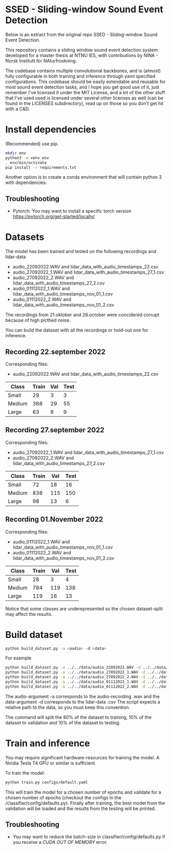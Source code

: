 # SSED - Sliding-window Sound Event Detection

Below is an extract from the original repo SSED - Sliding-window Sound Event Detection.

This repository contains a sliding window sound event detection system developed for a master thesis at NTNU IES, with contributions by NINA - Norsk Institutt for NAturfroskning.

The codebase contains multiple convolutional backbones, and is (almost) fully configurable in both training and inference through yaml specified configurations.
This codebase should be easily extendable and reusable for most sound event detection tasks, and I hope you get good use of it, just remember I've licensed it under the MIT License, and a lot of the other stuff that I've used used is licensed under several other licenses as well (can be found in the LICENSES subdirectory), read up on those so you don't get hit with a C&D.

# Install dependencies

(Recommended) use pip.
```bash
mkdir env
python3 -m venv env
. env/bin/activate
pip install -r requirements.txt
```


Another option is to create a conda environment that will contain python 3 with dependencies:


## Troubleshooting
- Pytorch: You may want to install a specific torch version https://pytorch.org/get-started/locally/


# Datasets


The model has been trained and tested on the following recordings and lidar-data
- audio_22092022.WAV and lidar_data_with_audio_timestamps_22.csv
- audio_27092022_1.WAV and lidar_data_with_audio_timestamps_27_1.csv
- audio_27092022_2.WAV and lidar_data_with_audio_timestamps_27_2.csv
- audio_01112022_1.WAV and lidar_data_with_audio_timestamps_nov_01_1.csv
- audio_01112022_2.WAV and lidar_data_with_audio_timestamps_nov_01_2.csv

The recordings from 21.oktober and 28.october were concidered corrupt because of high picthed noise. 

You can build the dataset with all the recordings or hold-out one for inference.
   
## Recording 22.september 2022
Corresponding files:
- audio_22092022.WAV and lidar_data_with_audio_timestamps_22.csv


| Class   | Train   | Val  | Test|
| ------- | --- | --- |---|
| Small | 29 | 3 |3|
| Medium | 368 | 29 |55|
| Large | 63 | 8 |9|


## Recording 27.september 2022
Corresponding files:
- audio_27092022_1.WAV and lidar_data_with_audio_timestamps_27_1.csv
- audio_27092022_2.WAV and lidar_data_with_audio_timestamps_27_2.csv

 


| Class   | Train   | Val  | Test|
| ------- | --- | --- |---|
| Small | 72 | 18 |16|
| Medium | 838 | 115 |150|
| Large | 98 | 13 |6|


## Recording 01.November 2022
Corresponding files:
- audio_01112022_1.WAV and lidar_data_with_audio_timestamps_nov_01_1.csv
- audio_01112022_2.WAV and lidar_data_with_audio_timestamps_nov_01_2.csv




| Class   | Train   | Val  | Test|
| ------- | --- | --- |---|
| Small | 28 | 3 |4|
| Medium | 784 | 119 |138|
| Large | 119 | 16 |13|

Notice that some classes are underepresented so the chosen dataset-split may affect the results.

# Build dataset

```bash
python build_dataset.py -a <audio> -d <data> 
```

For example
```bash
python build_dataset.py -a ../../data/audio_22092022.WAV -d ../../data/lidar_data_with_audio_timestamps_22.csv
python build_dataset.py -a ../../data/audio_27092022_1.WAV -d ../../data/lidar_data_with_audio_timestamps_27_1.csv
python build_dataset.py -a ../../data/audio_27092022_2.WAV -d ../../data/lidar_data_with_audio_timestamps_27_2.csv
python build_dataset.py -a ../../data/audio_01112022_1.WAV -d ../../data/lidar_data_with_audio_timestamps_nov_01_1.csv 
python build_dataset.py -a ../../data/audio_01112022_2.WAV -d ../../data/lidar_data_with_audio_timestamps_nov_01_2.csv
```
The audio-argument -a corresponds to the audio-recording .wav and the data-argument -d corresponds to the lidar-data .csv
The script expects a relative path to the data, so you must keep this convention.


The command will split the 80% of the dataset to training, 10% of the dataset to validation and 10% of the dataset to testing. 


# Train and inference
You may require significant hardware-resources for training the model. A Nvidia Tesla T4 GPU or similar is sufficient.

To train the model:
```bash
python train.py configs/default.yaml
```

This will train the model for a chosen number of epochs and validate for a chosen number of epochs (checkout the configs in the /classifier/config/defaults.py). Finally after training, the best model from the validation will be loaded and the results from the testing will be printed. 

## Troubleshooting
- You may want to reduce the batch-size in classifier/config/defaults.py if you receive a *CUDA OUT OF MEMORY* error.



